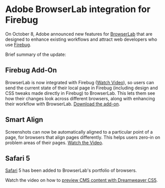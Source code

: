 # Adobe BrowserLab integration for Firebug

On October 8, Adobe announced new features for <a href="https://browserlab.adobe.com/">BrowserLab</a> that are designed to enhance existing workflows and attract web developers who use <a href="http://getfirebug.com/">Firebug</a>.

Brief summary of the update:

## Firebug Add-On

BrowserLab is now integrated with Firebug (<a href="http://tv.adobe.com/watch/adc-presents/design-for-the-web-with-browserlab-and-firebug/">Watch Video</a>), so users can send the current state of their local page in Firebug (including design and CSS tweaks made directly in Firebug) to BrowserLab. This lets them see how their changes look across different browsers, along with enhancing their workflow with BrowserLab. <a href="https://addons.mozilla.org/en-US/firefox/addon/231196/">Download the add-on</a>.

## Smart Align

Screenshots can now be automatically aligned to a particular point of a page, for browsers that align pages differently. This helps users zero-in on problem areas of their pages. <a href="http://tv.adobe.com/watch/adc-presents/the-autoalign-tool-in-browserlab/">Watch the Video</a>.

## Safari 5

<a href="http://www.apple.com/safari/">Safari</a> 5 has been added to BrowserLab's portfolio of browsers.

Watch the video on how to <a href="http://tv.adobe.com/watch/adc-presents/integrate-a-thirdparty-cms-with-browserlab-and-dreamweaver-cs5/">preview CMS content with Dreamweaver CS5</a>.
